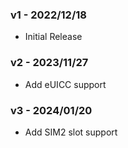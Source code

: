 ### v1 - 2022/12/18
* Initial Release

### v2 - 2023/11/27
* Add eUICC support

### v3 - 2024/01/20
* Add SIM2 slot support
